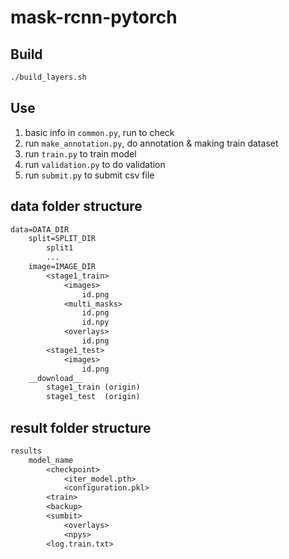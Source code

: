 # mask-rcnn-pytorch

## Build

```bash
./build_layers.sh
```

## Use
1. basic info in `common.py`, run to check
2. run `make_annotation.py`, do annotation & making train dataset
3. run `train.py` to train model
4. run `validation.py` to do validation
5. run `submit.py` to submit csv file

## data folder structure

```txt
data=DATA_DIR
    split=SPLIT_DIR
        split1
        ...
    image=IMAGE_DIR
        <stage1_train>
            <images>
                id.png
            <multi_masks>
                id.png
                id.npy
            <overlays>
                id.png
        <stage1_test>
            <images>
                id.png
    __download__
        stage1_train (origin)
        stage1_test  (origin)
```

## result folder structure

```txt
results
    model_name
        <checkpoint>
            <iter_model.pth>
            <configuration.pkl>
        <train>
        <backup>
        <sumbit>
            <overlays>
            <npys>
        <log.train.txt>
```

